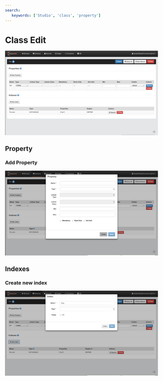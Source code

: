 ```yaml
---
search:
   keywords: ['Studio', 'class', 'property']
---
```


# Class Edit

![Class](images/class.png)


## Property


### Add Property

![Property](images/newProperty.png)

## Indexes

### Create new index

![Property](images/newIndex.png)
